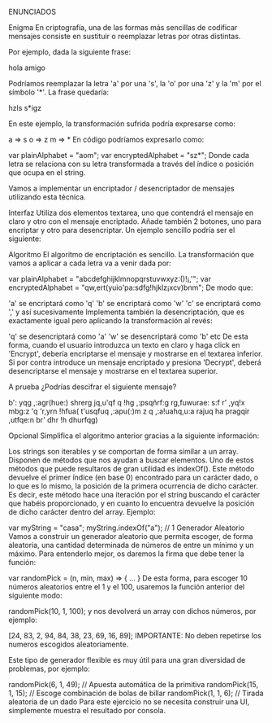 ENUNCIADOS

Enigma
En criptografía, una de las formas más sencillas de codificar mensajes consiste en sustituir o reemplazar letras por otras distintas.

Por ejemplo, dada la siguiente frase:

hola amigo

Podríamos reemplazar la letra 'a' por una 's', la 'o' por una 'z' y la 'm' por el símbolo '*'. La frase quedaría:

hzls s*igz

En este ejemplo, la transformación sufrida podría expresarse como:

a => s
o => z
m => *
En código podríamos expresarlo como:

var plainAlphabet = "aom";
var encryptedAlphabet = "sz*";
Donde cada letra se relaciona con su letra transformada a través del índice o posición que ocupa en el string.

Vamos a implementar un encriptador / desencriptador de mensajes utilizando esta técnica.

Interfaz
Utiliza dos elementos textarea, uno que contendrá el mensaje en claro y otro con el mensaje encriptado.
Añade también 2 botones, uno para encriptar y otro para desencriptar.
Un ejemplo sencillo podría ser el siguiente:


Algoritmo
El algoritmo de encriptación es sencillo. La transformación que vamos a aplicar a cada letra va a venir dada por:

var plainAlphabet = "abcdefghijklmnopqrstuvwxyz:()!¡,'";
var encryptedAlphabet = "qw,ert(yuio'pa:sdfg!hjklz¡xcv)bnm";
De modo que:

'a' se encriptará como 'q'
'b' se encriptará como 'w'
'c' se encriptará como ','
y así sucesivamente
Implementa también la desencriptación, que es exactamente igual pero aplicando la transformación al revés:

'q' se desencriptará como 'a'
'w' se desencriptará como 'b'
etc
De esta forma, cuando el usuario introduzca un texto en claro y haga click en 'Encrypt', debería encriptarse el mensaje y mostrarse en el textarea inferior. Si por contra introduce un mensaje encriptado y presiona 'Decrypt', deberá desencriptarse el mensaje y mostrarse en el textarea superior.

A prueba
¿Podrías descifrar el siguiente mensaje?

b': yqg ,:agr(hue:) shrerg jq,u'qf q !hg ,:psqñrf:g rg,fuwurae: s:f r' ,yq!x mbg:z 'q 'r,yrn !hfua( t'usqfuq ,:apu(:)m z q ,:a!uahq,u:a rajuq ha pragqir ,utfqe:n br' dhr !h dhurfqg)

Opcional
Simplifica el algoritmo anterior gracias a la siguiente información:

Los strings son iterables y se comportan de forma similar a un array. Disponen de métodos que nos ayudan a buscar elementos. Uno de estos métodos que puede resultaros de gran utilidad es indexOf(). Este método devuelve el primer índice (en base 0) encontrado para un carácter dado, o lo que es lo mismo, la posición de la primera ocurrencia de dicho carácter. Es decir, este método hace una iteración por el string buscando el carácter que habéis proporcionado, y en cuanto lo encuentra devuelve la posición de dicho carácter dentro del array. Ejemplo:

var myString = "casa";
myString.indexOf("a"); // 1
Generador Aleatorio
Vamos a construir un generador aleatorio que permita escoger, de forma aleatoria, una cantidad determinada de números de entre un mínimo y un máximo. Para entenderlo mejor, os daremos la firma que debe tener la función:

var randomPick = (n, min, max) => {
  ...
}
De esta forma, para escoger 10 números aleatorios entre el 1 y el 100, usaremos la función anterior del siguiente modo:

randomPick(10, 1, 100);
y nos devolverá un array con dichos números, por ejemplo:

[24, 83, 2, 94, 84, 38, 23, 69, 16, 89];
IMPORTANTE: No deben repetirse los numeros escogidos aleatoriamente.

Este tipo de generador flexible es muy útil para una gran diversidad de problemas, por ejemplo:

randomPick(6, 1, 49); // Apuesta automática de la primitiva
randomPick(15, 1, 15); // Escoge combinación de bolas de billar
randomPick(1, 1, 6); // Tirada aleatoria de un dado
Para este ejercicio no se necesita construir una UI, simplemente muestra el resultado por consola.
